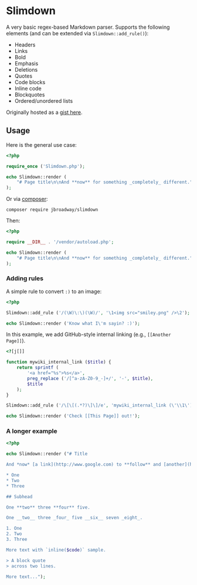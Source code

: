 # Slimdown

A very basic regex-based Markdown parser. Supports the
following elements (and can be extended via `Slimdown::add_rule()`):

* Headers
* Links
* Bold
* Emphasis
* Deletions
* Quotes
* Code blocks
* Inline code
* Blockquotes
* Ordered/unordered lists

Originally hosted as a [gist here](https://gist.github.com/jbroadway/2836900).

## Usage

Here is the general use case:

```php
<?php

require_once ('Slimdown.php');

echo Slimdown::render (
	"# Page title\n\nAnd **now** for something _completely_ different."
);
```

Or via [composer](https://getcomposer.org/):

```
composer require jbroadway/slimdown
```

Then:

```php
<?php

require __DIR__ . '/vendor/autoload.php';

echo Slimdown::render (
	"# Page title\n\nAnd **now** for something _completely_ different."
);
```

### Adding rules

A simple rule to convert `:)` to an image:

```php
<?php

Slimdown::add_rule ('/(\W)\:\)(\W)/', '\1<img src="smiley.png" />\2');

echo Slimdown::render ('Know what I\'m sayin? :)');
```

In this example, we add GitHub-style internal linking
(e.g., `[[Another Page]]`).

```php
<?[j[]]

function mywiki_internal_link ($title) {
	return sprintf (
		'<a href="%s">%s</a>',
		preg_replace ('/[^a-zA-Z0-9_-]+/', '-', $title),
		$title
	);
}

Slimdown::add_rule ('/\[\[(.*?)\]\]/e', 'mywiki_internal_link (\'\\1\')');

echo Slimdown::render ('Check [[This Page]] out!');
```

### A longer example

```php
<?php

echo Slimdown::render ("# Title

And *now* [a link](http://www.google.com) to **follow** and [another](http://yahoo.com/).

* One
* Two
* Three

## Subhead

One **two** three **four** five.

One __two__ three _four_ five __six__ seven _eight_.

1. One
2. Two
3. Three

More text with `inline($code)` sample.

> A block quote
> across two lines.

More text...");
```
